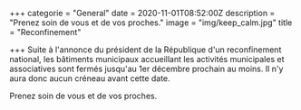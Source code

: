 +++
categorie = "General"
date = 2020-11-01T08:52:00Z
description = "Prenez soin de vous et de vos proches."
image = "img/keep_calm.jpg"
title = "Reconfinement"

+++
Suite à l'annonce du président de la République d'un reconfinement national, les bâtiments municipaux accueillant les activités municipales et associatives sont fermés jusqu'au 1er décembre prochain au moins. Il n'y aura donc aucun créneau avant cette date.

Prenez soin de vous et de vos proches.